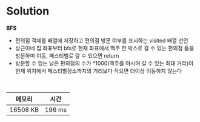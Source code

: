 # Solution

**BFS**

- 편의점 객체를 배열에 저장하고 편의점 방문 여부를 표시하는 visited 배열 선언
- 상근이네 집 좌표부터 bfs로 현재 좌표에서 맥주 한 박스로 갈 수 있는 편의점 들을 방문하며 이동, 페스티벌로 갈 수 있으면 return
- 방문할 수 있는 남은 편의점의 수가 *1000(맥주를 마시며 갈 수 있는 최대 거리)이 현재 위치에서 페스티벌장소까지의 거리보다 작으면 더이상 이동하지 않는다


</br>

|메모리|시간|
|---|---|
|16508 KB|196 ms|
</br>